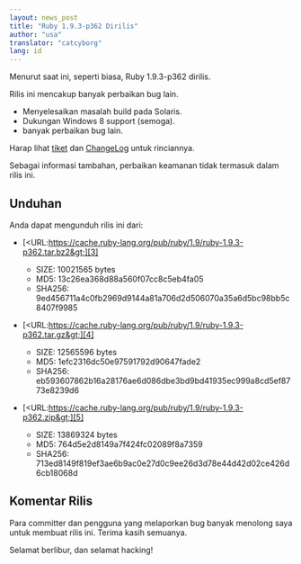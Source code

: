```yaml
---
layout: news_post
title: "Ruby 1.9.3-p362 Dirilis"
author: "usa"
translator: "catcyborg"
lang: id
---
```


Menurut saat ini, seperti biasa, Ruby 1.9.3-p362 dirilis.

Rilis ini mencakup banyak perbaikan bug lain.

* Menyelesaikan masalah build pada Solaris.
* Dukungan Windows 8 support (semoga).
* banyak perbaikan bug lain.

Harap lihat [tiket][1] dan [ChangeLog][2] untuk rinciannya.

Sebagai informasi tambahan, perbaikan keamanan tidak termasuk dalam rilis ini.

## Unduhan

Anda dapat mengunduh rilis ini dari:

* [&lt;URL:https://cache.ruby-lang.org/pub/ruby/1.9/ruby-1.9.3-p362.tar.bz2&gt;][3]
  * SIZE: 10021565 bytes
  * MD5: 13c26ea368d88a560f07cc8c5eb4fa05
  * SHA256: 9ed456711a4c0fb2969d9144a81a706d2d506070a35a6d5bc98bb5c8407f9985

* [&lt;URL:https://cache.ruby-lang.org/pub/ruby/1.9/ruby-1.9.3-p362.tar.gz&gt;][4]
  * SIZE: 12565596 bytes
  * MD5: 1efc2316dc50e97591792d90647fade2
  * SHA256: eb593607862b16a28176ae6d086dbe3bd9bd41935ec999a8cd5ef8773e8239d6

* [&lt;URL:https://cache.ruby-lang.org/pub/ruby/1.9/ruby-1.9.3-p362.zip&gt;][5]
  * SIZE: 13869324 bytes
  * MD5: 764d5e2d8149a7f424fc02089f8a7359
  * SHA256: 713ed8149f819ef3ae6b9ac0e27d0c9ee26d3d78e44d42d02ce426d6cb18068d

## Komentar Rilis

Para committer dan pengguna yang melaporkan bug banyak menolong saya untuk membuat
rilis ini. Terima kasih semuanya.

Selamat berlibur, dan selamat hacking!



[1]: https://bugs.ruby-lang.org/projects/ruby-193/issues?set_filter=1&amp;status_id=5
[2]: https://svn.ruby-lang.org/repos/ruby/tags/v1_9_3_362/ChangeLog
[3]: https://cache.ruby-lang.org/pub/ruby/1.9/ruby-1.9.3-p362.tar.bz2
[4]: https://cache.ruby-lang.org/pub/ruby/1.9/ruby-1.9.3-p362.tar.gz
[5]: https://cache.ruby-lang.org/pub/ruby/1.9/ruby-1.9.3-p362.zip
